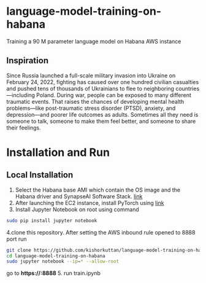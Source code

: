 # language-model-training-on-habana
Training a 90 M parameter language model on Habana AWS instance
## Inspiration
Since Russia launched a full-scale military invasion into Ukraine on February 24, 2022, fighting has caused over one hundred civilian casualties and pushed tens of thousands of Ukrainians to flee to neighboring countries—including Poland.  During war, people can be exposed to many different traumatic events. That raises the chances of developing mental health problems—like post-traumatic stress disorder (PTSD), anxiety, and depression—and poorer life outcomes as adults.
Sometimes all they need is someone to talk, someone to make them feel better, and someone to share their feelings. 
# Installation and Run
## Local Installation
1. Select the Habana base AMI which contain the OS image and the Habana driver and SynapseAI Software Stack. [link](https://aws.amazon.com/marketplace/search/results?searchTerms=Habana)
2. After launching the EC2 instance, install PyTorch using [link](https://github.com/HabanaAI/Setup_and_Install/tree/main/installation_scripts/PyTorch)
3. Install Jupyter Notebook on root using command
```sh
sudo pip install jupyter notebook
```
4.clone this repository. After setting the AWS inbound rule opened to 8888 port run
```sh
git clone https://github.com/kishorkuttan/language-model-training-on-habana.git
cd language-model-training-on-habana
sudo jupyter notebook --ip=* --allow-root
```
go to **https://<your instance public ip4 >:8888**
5. run train.ipynb

